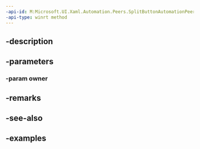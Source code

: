 ```yaml
---
-api-id: M:Microsoft.UI.Xaml.Automation.Peers.SplitButtonAutomationPeer.#ctor(Microsoft.UI.Xaml.Controls.SplitButton)
-api-type: winrt method
---
```


## -description

## -parameters

### -param owner

## -remarks

## -see-also

## -examples


